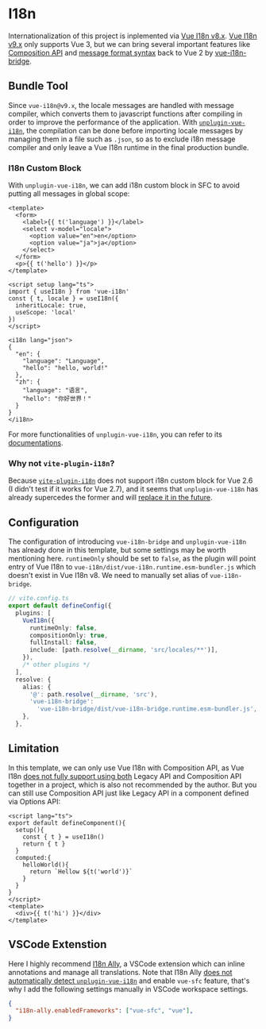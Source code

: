 # I18n

Internationalization of this project is inplemented via [Vue I18n v8.x](https://kazupon.github.io/vue-i18n/). [Vue I18n v9.x](https://vue-i18n.intlify.dev/) only supports Vue 3, but we can bring several important features like [Composition API](https://vue-i18n.intlify.dev/guide/advanced/composition.html#basic-usage) and [message format syntax](https://vue-i18n.intlify.dev/guide/essentials/syntax.html) back to Vue 2 by [vue-i18n-bridge](https://github.com/intlify/vue-i18n-next/tree/master/packages/vue-i18n-bridge).

## Bundle Tool

Since `vue-i18n@v9.x`, the locale messages are handled with message compiler, which converts them to javascript functions after compiling in order to improve the performance of the application. With [`unplugin-vue-i18n`](https://github.com/intlify/bundle-tools/tree/main/packages/unplugin-vue-i18n), the compilation can be done before importing locale messages by managing them in a file such as `.json`, so as to exclude i18n message compiler and only leave a Vue I18n runtime in the final production bundle.

### I18n Custom Block

With `unplugin-vue-i18n`, we can add i18n custom block in SFC to avoid putting all messages in global scope:

```vue
<template>
  <form>
    <label>{{ t('language') }}</label>
    <select v-model="locale">
      <option value="en">en</option>
      <option value="ja">ja</option>
    </select>
  </form>
  <p>{{ t('hello') }}</p>
</template>

<script setup lang="ts">
import { useI18n } from 'vue-i18n'
const { t, locale } = useI18n({
  inheritLocale: true,
  useScope: 'local'
})
</script>

<i18n lang="json">
{
  "en": {
    "language": "Language",
    "hello": "hello, world!"
  },
  "zh": {
    "language": "语言",
    "hello": "你好世界！"
  }
}
</i18n>
```

For more functionalities of `unplugin-vue-i18n`, you can refer to its [documentations](https://github.com/intlify/bundle-tools/blob/main/packages/unplugin-vue-i18n/README.md).

### Why not `vite-plugin-i18n`?

Because [`vite-plugin-i18n`](https://github.com/intlify/bundle-tools/tree/main/packages/vite-plugin-vue-i18n) does not support i18n custom block for Vue 2.6 (I didn't test if it works for Vue 2.7), and it seems that `unplugin-vue-i18n` has already supercedes the former and will [replace it in the future](https://github.com/intlify/bundle-tools/discussions/119#discussioncomment-2844192).

## Configuration

The configuration of introducing `vue-i18n-bridge` and `unplugin-vue-i18n` has already done in this template, but some settings may be worth mentioning here. `runtimeOnly` should be set to `false`, as the plugin will point entry of Vue I18n to `vue-i18n/dist/vue-i18n.runtime.esm-bundler.js` which doesn't exist in Vue I18n v8. We need to manually set alias of `vue-i18n-bridge`.

```ts
// vite.config.ts
export default defineConfig({
  plugins: [
    VueI18n({
      runtimeOnly: false,
      compositionOnly: true,
      fullInstall: false,
      include: [path.resolve(__dirname, 'src/locales/**')],
    }),
    /* other plugins */
  ],
  resolve: {
    alias: {
      '@': path.resolve(__dirname, 'src'),
      'vue-i18n-bridge':
        'vue-i18n-bridge/dist/vue-i18n-bridge.runtime.esm-bundler.js',
    },
  },
```

## Limitation
In this template, we can only use Vue I18n with Composition API, as Vue I18n [does not fully support using both](https://vue-i18n.intlify.dev/guide/migration/vue3.html#migration-to-composition-api-from-legacy-api) Legacy API and Composition API together in a project, which is also not recommended by the author. But you can still use Composition API just like Legacy API in a component defined via Options API:

```vue
<script lang="ts">
export default defineComponent(){
  setup(){
    const { t } = useI18n()
    return { t }
  }
  computed:{
    helloWorld(){
      return `Hellow ${t('world')}`
    }
  }
}
</script>
<template>
  <div>{{ t('hi') }}</div>
</template>
```

## VSCode Extenstion

Here I highly recommend [I18n Ally](https://github.com/lokalise/i18n-ally), a VSCode extension which can inline annotations and manage all translations. Note that I18n Ally [does not automatically detect `unplugin-vue-i18n`](https://github.com/lokalise/i18n-ally/issues/751) and enable `vue-sfc` feature, that's why I add the following settings manually in VSCode workspace settings.
```json
{
  "i18n-ally.enabledFrameworks": ["vue-sfc", "vue"],
}
```
